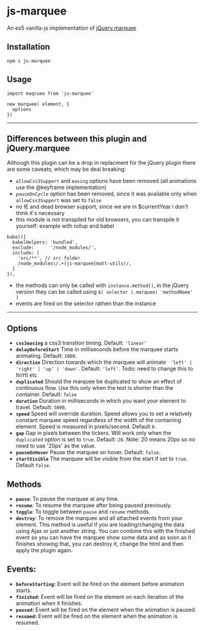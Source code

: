 # js-marquee

An es5 vanilla-js implementation of [jQuery.marquee](https://github.com/aamirafridi/jQuery.Marquee/blob/master/)

## Installation

```
npm i js-marquee
```

## Usage

```
import maqruee from 'js-marquee'

new marquee( element, {
  options
})
```

---

## Differences between this plugin and jQuery.marquee

Although this plugin can be a drop in replacment for the jQuery plugin there are some caveats, which may be deal breaking:
- `allowCss3Support` and `easing` options have been removed (all animations use the @keyframe implementation)
- `pauseOnCycle` option has been removed, since it was available only when `allowCss3Support` was set to `false`
- no IE and dead browser support, since we are in $currentYear i don't think it's necessary
- this module is not transpiled for old browsers, you can transpile it yourself:
example with rollup and babel
```
babel({
  babelHelpers: 'bundled',
  exclude:      '/node_modules/',
  include: [
    'src/**', // src folder
    /node_modules\/.+(js-marquee|matt-utils)/,
  ]
}),
```
- the methods can only be called with `instance.method()`, in the jQuery version they can be called using `$( selector ).marquee( 'methodName' )`
- events are fired on the selector rathen than the instance

---

## Options

- **`css3easing`** a css3 transtion timing. Default: `'linear'`
- **`delayBeforeStart`** Time in milliseconds before the marquee starts animating. Default: `1000`.
- **`direction`** Direction towards which the marquee will animate ` 'left' | 'right' | 'up' | 'down'`. Default: `'left'`. Todo: need to change this to ltr/rtl etc
- **`duplicated`** Should the marquee be duplicated to show an effect of continuous flow. Use this only when the text is shorter than the container. Default: `false`
- **`duration`** Duration in milliseconds in which you want your element to travel. Default: `5000`.
- **`speed`** Speed will override duration. Speed allows you to set a relatively constant marquee speed regardless of the width of the containing element. Speed is measured in pixels/second. Default `0`.
- **`gap`** Gap in pixels between the tickers. Will work only when the `duplicated` option is set to `true`. Default: `20`. Note: 20 means 20px so no need to use '20px' as the value.
- **`pauseOnHover`** Pause the marquee on hover. Default: `false`.
- **`startVisible`** The marquee will be visible from the start if set to `true`. Default `false`.

## Methods

- **`pause`**: To pause the marquee at any time.
- **`resume`**: To resume the marquee after being paused previously.
- **`toggle`**: To toggle between `pause` and `resume` methods.
- **`destroy`**: To remove the marquee and all attached events from your element. This method is useful if you are loading/changing the data using Ajax or just another string. You can combine this with the finished event so you can have the marquee show some data and as soon as it finishes showing that, you can destroy it, change the html and then apply the plugin again.

## Events:

 - **`beforeStarting`:** Event will be fired on the element before animation starts.
 - **`finished`:** Event will be fired on the element on each iteration of the animation when it finishes.
 - **`paused`:** Event will be fired on the element when the animation is paused.
 - **`resumed`:** Event will be fired on the element when the animation is resumed.